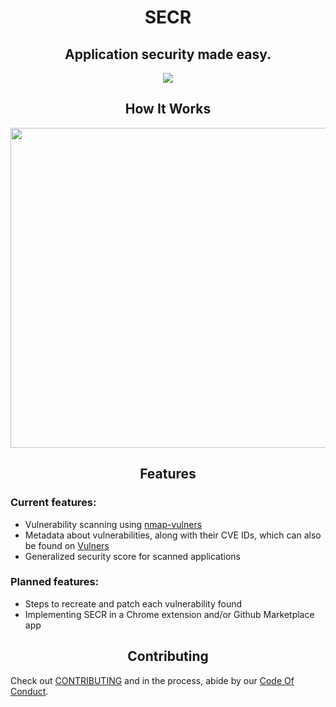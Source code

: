 <div align="center">

<h1>SECR</h1>
<h2>Application security made easy.</h2>
</div>

<div align="center">
    <a href="https://discord.com/invite/g7XEQgF5BH">
		<img src="https://img.shields.io/discord/884452044566577182?color=738ADB&label=discord&style=for-the-badge" />
	</a>
</div>

<div align="center">
<h2>How It Works</h2>
<img src="demo.gif" width="512"/>
</div>

<div align="center">
<h2>Features</h2>
</div>

### Current features:

- Vulnerability scanning using [nmap-vulners](https://github.com/vulnersCom/nmap-vulners) 
- Metadata about vulnerabilities, along with their CVE IDs, which can also be found on [Vulners](https://vulners.com/)
- Generalized security score for scanned applications 

### Planned features:

- Steps to recreate and patch each vulnerability found
- Implementing SECR in a Chrome extension and/or Github Marketplace app

<div align="center">
<h2>Contributing</h2>
</div>

Check out [CONTRIBUTING](CONTRIBUTING.md) and in the process, abide by our [Code Of Conduct](CODE-OF-CONDUCT.md).
